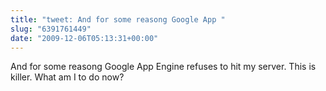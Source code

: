```yaml
---
title: "tweet: And for some reasong Google App "
slug: "6391761449"
date: "2009-12-06T05:13:31+00:00"
---
```

And for some reasong Google App Engine refuses to hit my server. This is killer. What am I to do now?